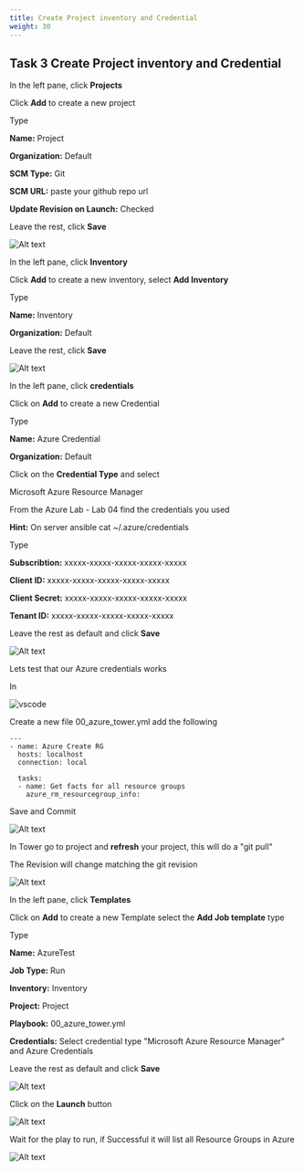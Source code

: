 ```yaml
---
title: Create Project inventory and Credential
weight: 30
---
```


## Task 3 Create Project inventory and Credential

In the left pane, click __Projects__

Click __Add__ to create a new project

Type

__Name:__ Project

__Organization:__ Default

__SCM Type:__ Git

__SCM URL:__ paste your github repo url

__Update Revision on Launch:__ Checked

Leave the rest, click __Save__

![Alt text](images/02_ansible_tower_create_project.png?raw=true "Create a project")

In the left pane, click __Inventory__

Click __Add__ to create a new inventory, select __Add Inventory__

Type

__Name:__ Inventory

__Organization:__ Default

Leave the rest, click __Save__

![Alt text](images/03_ansible_tower_create_inventory.png?raw=true "Create an inventory")

In the left pane, click __credentials__

Click on __Add__ to create a new Credential

Type

__Name:__ Azure Credential

__Organization:__ Default

Click on the __Credential Type__ and select

Microsoft Azure Resource Manager

From the Azure Lab - Lab 04 find the credentials you used

__Hint:__ On server ansible cat ~/.azure/credentials

Type

__Subscribtion:__ xxxxx-xxxxx-xxxxx-xxxxx-xxxxx

__Client ID:__ xxxxx-xxxxx-xxxxx-xxxxx-xxxxx

__Client Secret:__ xxxxx-xxxxx-xxxxx-xxxxx-xxxxx

__Tenant ID:__ xxxxx-xxxxx-xxxxx-xxxxx-xxxxx

Leave the rest as default and click __Save__

![Alt text](images/05_ansible_tower_create_credential_filled.png?raw=true "Create credential")

Lets test that our Azure credentials works

In

![vscode](/images/student-vscode.png)

Create a new file 00_azure_tower.yml add the following

```ansible
---
- name: Azure Create RG
  hosts: localhost
  connection: local

  tasks:
  - name: Get facts for all resource groups
    azure_rm_resourcegroup_info:

```

Save and Commit

![Alt text](images/06_ansible_tower_playbook.png?raw=true "Tower playbook")

In Tower go to project and __refresh__ your project, this will do a "git pull"

The Revision will change matching the git revision

![Alt text](images/07_ansible_tower_refresh.png?raw=true "Refresh project")

In the left pane, click __Templates__

Click on __Add__ to create a new Template select the __Add Job template__ type

Type

__Name:__ AzureTest

__Job Type:__ Run

__Inventory:__ Inventory

__Project:__ Project

__Playbook:__ 00_azure_tower.yml

__Credentials:__ Select credential type "Microsoft Azure Resource Manager" and Azure Credentials

Leave the rest as default and click __Save__

![Alt text](images/08_ansible_tower_template.png?raw=true "Create template")

Click on the __Launch__ button

![Alt text](images/09_ansible_tower_template_run.png?raw=true "Run template")

Wait for the play to run, if Successful it will list all Resource Groups in Azure

![Alt text](images/10_ansible_tower_template_run_finish.png?raw=true "Run template")
